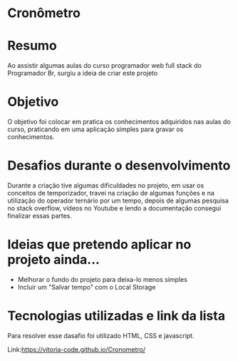 # Cronômetro

<h1> Resumo </h1>
<p>Ao assistir algumas aulas do curso programador web full stack do Programador Br, surgiu a ideia de criar este projeto</p>

<h1>Objetivo</h1>

<p>O objetivo foi colocar em pratica os conhecimentos adquiridos nas aulas do curso, praticando em uma aplicação simples para gravar os conhecimentos.</p>

<h1>Desafios durante o desenvolvimento</h1>

<p>Durante a criação tive algumas dificuldades no projeto, em usar os conceitos de temporizador, travei na criação de algumas funções e na utilização do operador ternário por um tempo, depois de algumas pesquisa no stack overflow, vídeos no Youtube e lendo a documentação consegui finalizar essas partes.</p>

<h1>Ideias que pretendo aplicar no projeto ainda...</h1>
<ul>
  <li>Melhorar o fundo do projeto para deixa-lo menos simples</li>
  <li>Incluir um "Salvar tempo" com o Local Storage</li>
 </ul>
 
 <h1>Tecnologias utilizadas e link da lista</h1>

Para resolver esse dasafio foi utilizado HTML, CSS e javascript.

Link:https://vitoria-code.github.io/Cronometro/
